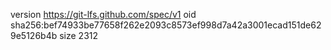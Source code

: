 version https://git-lfs.github.com/spec/v1
oid sha256:bef74933be77658f262e2093c8573ef998d7a42a3001ecad151de629e5126b4b
size 2312
